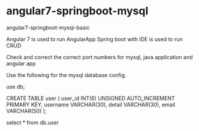# angular7-springboot-mysql
angular7-springboot-mysql-basic

Angular 7 is used to run AngularApp
Spring boot with IDE is used to run CRUD

Check and correct the correct port numbers for mysql, java application and angular app


Use the following for the mysql database config.

use db;

CREATE TABLE user (
user_id INT(6) UNSIGNED AUTO_INCREMENT PRIMARY KEY,
username VARCHAR(30),
detail VARCHAR(30),
email VARCHAR(50)
);

select * from db.user
